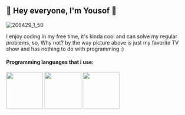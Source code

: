 ## 🤠 Hey everyone, I'm Yousof 👋

![206429_1_50](https://user-images.githubusercontent.com/93007857/201488100-1f989142-e476-44b8-a02e-83f2e9974a8a.jpg)

I enjoy coding in my free time, it's kinda cool and can solve my regular problems, so, Why not? by the way picture above is just my favorite TV show and has nothing to do with programming :)

#### Programming languages that i use:

<img src="https://cdn.jsdelivr.net/npm/programming-languages-logos/src/python/python.png" height="100">          <img src="https://upload.wikimedia.org/wikipedia/commons/7/7e/Dart-logo.png" height="100">          <img src="https://upload.wikimedia.org/wikipedia/commons/thumb/7/73/Ruby_logo.svg/1024px-Ruby_logo.svg.png" height="100">
